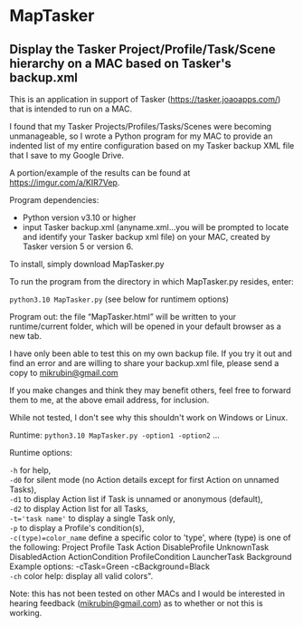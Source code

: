 # MapTasker
## Display the Tasker Project/Profile/Task/Scene hierarchy on a MAC based on Tasker's backup.xml

This is an application in support of Tasker (https://tasker.joaoapps.com/) that is intended to run on a MAC.
 
I found that my Tasker Projects/Profiles/Tasks/Scenes were becoming unmanageable, so I wrote a Python program for my MAC to provide an indented list of my entire configuration based on my Tasker backup XML file that I save to my Google Drive.
 
A portion/example of the results can be found at https://imgur.com/a/KIR7Vep.
 
Program dependencies:
-	Python version v3.10 or higher
-	input Tasker backup.xml (anyname.xml…you will be prompted to locate and identify your Tasker backup xml file) on your MAC, created by Tasker version 5 or version 6. 

To install, simply download MapTasker.py
 
To run the program from the directory in which MapTasker.py resides, enter: 
 
 `python3.10 MapTasker.py` (see below for runtimem options)
 
Program out: the file “MapTasker.html” will be written to your runtime/current folder, which will be opened in your default browser as a new tab.  
 
I have only been able to test this on my own backup file. If you try it out and find an error and are willing to share your backup.xml file, please send a copy to mikrubin@gmail.com 
 
If you make changes and think they may benefit others, feel free to forward them to me, at the above email address, for inclusion.
 
While not tested, I don't see why this shouldn't work on Windows or Linux.
 
Runtime: `python3.10 MapTasker.py -option1 -option2` ...
 
Runtime options: 
 
`-h` for help,  
`-d0` for silent mode (no Action details except for first Action on unnamed Tasks),  
`-d1` to display Action list if Task is unnamed or anonymous (default),   
`-d2` to display Action list for all Tasks,   
`-t='task name'` to display a single Task only,   
`-p` to display a Profile's condition(s),   
`-c(type)=color_name`  define a specific color to 'type', where (type) is one of the following: Project Profile Task Action DisableProfile UnknownTask DisabledAction ActionCondition ProfileCondition LauncherTask Background     Example options: -cTask=Green -cBackground=Black     
`-ch`  color help: display all valid colors". 
 
Note: this has not been tested on other MACs and I would be interested in hearing feedback (mikrubin@gmail.com) as to whether or not this is working.    
 
  
